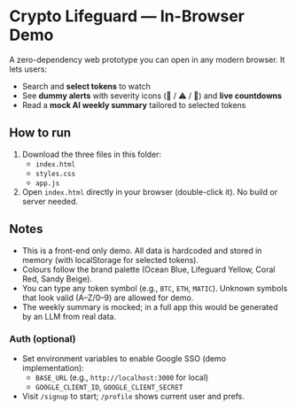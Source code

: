 # Crypto Lifeguard — In-Browser Demo

A zero-dependency web prototype you can open in any modern browser. It lets users:

- Search and **select tokens** to watch
- See **dummy alerts** with severity icons (🚨 / ⚠️ / 🛟) and **live countdowns**
- Read a **mock AI weekly summary** tailored to selected tokens

## How to run

1. Download the three files in this folder:
   - `index.html`
   - `styles.css`
   - `app.js`
2. Open `index.html` directly in your browser (double-click it). No build or server needed.

## Notes

- This is a front-end only demo. All data is hardcoded and stored in memory (with localStorage for selected tokens).
- Colours follow the brand palette (Ocean Blue, Lifeguard Yellow, Coral Red, Sandy Beige).
- You can type any token symbol (e.g., `BTC`, `ETH`, `MATIC`). Unknown symbols that look valid (A–Z/0–9) are allowed for demo.
- The weekly summary is mocked; in a full app this would be generated by an LLM from real data.

### Auth (optional)
- Set environment variables to enable Google SSO (demo implementation):
   - `BASE_URL` (e.g., `http://localhost:3000` for local)
   - `GOOGLE_CLIENT_ID`, `GOOGLE_CLIENT_SECRET`
- Visit `/signup` to start; `/profile` shows current user and prefs.
